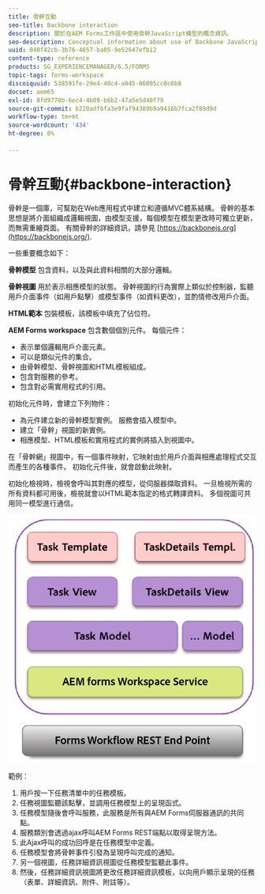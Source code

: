```yaml
---
title: 骨幹互動
seo-title: Backbone interaction
description: 關於在AEM Forms工作區中使用骨幹JavaScript模型的概念資訊。
seo-description: Conceptual information about use of Backbone JavaScript models in AEM Forms workspace.
uuid: 040f42cb-3b76-4657-ba05-9e52647efb12
content-type: reference
products: SG_EXPERIENCEMANAGER/6.5/FORMS
topic-tags: forms-workspace
discoiquuid: 538591fe-29e4-40c4-a045-06095cc0c6b8
docset: aem65
exl-id: 8fd9770b-6ec4-4b09-b6b2-47a5e5d40f79
source-git-commit: b220adf6fa3e9faf94389b9a9416b7fca2f89d9d
workflow-type: tm+mt
source-wordcount: '434'
ht-degree: 0%

---
```


# 骨幹互動{#backbone-interaction}

骨幹是一個庫，可幫助在Web應用程式中建立和遵循MVC體系結構。 骨幹的基本思想是將介面組織成邏輯視圖，由模型支援，每個模型在模型更改時可獨立更新，而無需重繪頁面。 有關骨幹的詳細資訊，請參見 [https://backbonejs.org](https://backbonejs.org/).

一些重要概念如下：

**骨幹模型** 包含資料，以及與此資料相關的大部分邏輯。

**骨幹視圖** 用於表示相應模型的狀態。 骨幹視圖的行為實際上類似於控制器，監聽用戶介面事件（如用戶點擊）或模型事件（如資料更改），並酌情修改用戶介面。

**HTML範本** 包裝模板，該模板中填充了佔位符。

**AEM Forms workspace** 包含數個個別元件。 每個元件：

* 表示單個邏輯用戶介面元素。
* 可以是類似元件的集合。
* 由骨幹模型、骨幹視圖和HTML模板組成。
* 包含對服務的參考。
* 包含對必需實用程式的引用。

初始化元件時，會建立下列物件：

* 為元件建立新的骨幹模型實例。 服務會插入模型中。
* 建立「骨幹」視圖的新實例。
* 相應模型、HTML模板和實用程式的實例將插入到視圖中。

在「骨幹網」視圖中，有一個事件映射，它映射由於用戶介面與相應處理程式交互而產生的各種事件。 初始化元件後，就會啟動此映射。

初始化檢視時，檢視會呼叫其對應的模型，從伺服器擷取資料。 一旦檢視所需的所有資料都可用後，檢視就會以HTML範本指定的格式轉譯資料。 多個視圖可共用同一模型進行通信。

![](do-not-localize/aem_forms_workflow.png)

範例：

1. 用戶按一下任務清單中的任務模板。
1. 任務視圖監聽該點擊，並調用任務模型上的呈現函式。
1. 任務模型隨後會呼叫服務，此服務是所有與AEM Forms伺服器通訊的共同點。
1. 服務類別會透過ajax呼叫AEM Forms REST端點以取得呈現方法。
1. 此Ajax呼叫的成功回呼是在任務模型中定義。
1. 任務模型會將骨幹事件引發為呈現呼叫完成的通知。
1. 另一個視圖，任務詳細資訊視圖從任務模型監聽此事件。
1. 然後，任務詳細資訊視圖將更改任務詳細資訊模板，以向用戶顯示呈現的任務（表單、詳細資訊、附件、附註等）。
